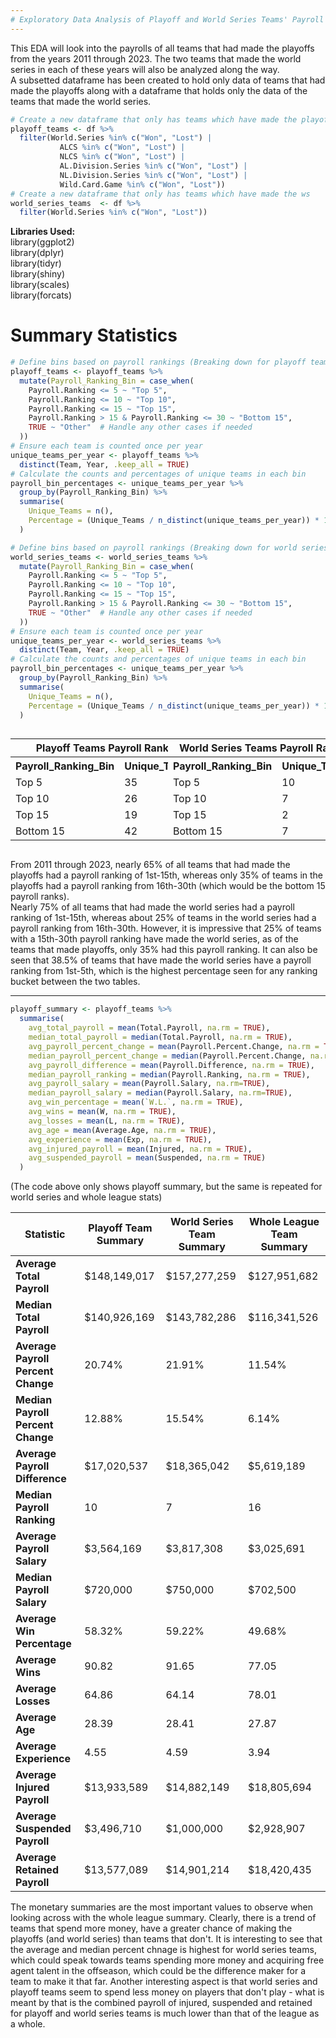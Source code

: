 ```yaml
---
# Exploratory Data Analysis of Playoff and World Series Teams' Payroll Data
---
```

This EDA will look into the payrolls of all teams that had made the playoffs from the years 2011 through 2023. The two teams that made the world series in each of these years will also be analyzed along the way.   
A subsetted dataframe has been created to hold only data of teams that had made the playoffs along with a dataframe that holds only the data of the teams that made the world series. 

```r
# Create a new dataframe that only has teams which have made the playoffs
playoff_teams <- df %>%
  filter(World.Series %in% c("Won", "Lost") |
           ALCS %in% c("Won", "Lost") |
           NLCS %in% c("Won", "Lost") |
           AL.Division.Series %in% c("Won", "Lost") |
           NL.Division.Series %in% c("Won", "Lost") |
           Wild.Card.Game %in% c("Won", "Lost"))
# Create a new dataframe that only has teams which have made the ws
world_series_teams  <- df %>%
  filter(World.Series %in% c("Won", "Lost"))
```

**Libraries Used:**  
library(ggplot2)  
library(dplyr)  
library(tidyr)  
library(shiny)  
library(scales)  
library(forcats)  



# Summary Statistics

```r
# Define bins based on payroll rankings (Breaking down for playoff teams)
playoff_teams <- playoff_teams %>%
  mutate(Payroll_Ranking_Bin = case_when(
    Payroll.Ranking <= 5 ~ "Top 5",
    Payroll.Ranking <= 10 ~ "Top 10",
    Payroll.Ranking <= 15 ~ "Top 15",
    Payroll.Ranking > 15 & Payroll.Ranking <= 30 ~ "Bottom 15",
    TRUE ~ "Other"  # Handle any other cases if needed
  ))
# Ensure each team is counted once per year
unique_teams_per_year <- playoff_teams %>%
  distinct(Team, Year, .keep_all = TRUE)
# Calculate the counts and percentages of unique teams in each bin
payroll_bin_percentages <- unique_teams_per_year %>%
  group_by(Payroll_Ranking_Bin) %>%
  summarise(
    Unique_Teams = n(),
    Percentage = (Unique_Teams / n_distinct(unique_teams_per_year)) * 100
  )

# Define bins based on payroll rankings (Breaking down for world series teams)
world_series_teams <- world_series_teams %>%
  mutate(Payroll_Ranking_Bin = case_when(
    Payroll.Ranking <= 5 ~ "Top 5",
    Payroll.Ranking <= 10 ~ "Top 10",
    Payroll.Ranking <= 15 ~ "Top 15",
    Payroll.Ranking > 15 & Payroll.Ranking <= 30 ~ "Bottom 15",
    TRUE ~ "Other"  # Handle any other cases if needed
  ))
# Ensure each team is counted once per year
unique_teams_per_year <- world_series_teams %>%
  distinct(Team, Year, .keep_all = TRUE)
# Calculate the counts and percentages of unique teams in each bin
payroll_bin_percentages <- unique_teams_per_year %>%
  group_by(Payroll_Ranking_Bin) %>%
  summarise(
    Unique_Teams = n(),
    Percentage = (Unique_Teams / n_distinct(unique_teams_per_year)) * 100
  )

```
<div style="display: flex; justify-content: space-between;">
  <table>
    <tr>
      <th colspan="3">Playoff Teams Payroll Ranking Breakdown</th>
    </tr>
    <tr>
      <th>Payroll_Ranking_Bin</th>
      <th>Unique_Teams</th>
      <th>Percentage</th>
    </tr>
    <tr>
      <td>Top 5</td>
      <td>35</td>
      <td>28.7%</td>
    </tr>
    <tr>
      <td>Top 10</td>
      <td>26</td>
      <td>21.3%</td>
    </tr>
    <tr>
      <td>Top 15</td>
      <td>19</td>
      <td>15.6%</td>
    </tr>
    <tr>
      <td>Bottom 15</td>
      <td>42</td>
      <td>34.4%</td>
    </tr>
  </table>

  <table>
    <tr>
      <th colspan="3">World Series Teams Payroll Ranking Breakdown</th>
    </tr>
    <tr>
      <th>Payroll_Ranking_Bin</th>
      <th>Unique_Teams</th>
      <th>Percentage</th>
    </tr>
    <tr>
      <td>Top 5</td>
      <td>10</td>
      <td>38.5%</td>
    </tr>
    <tr>
      <td>Top 10</td>
      <td>7</td>
      <td>26.9%</td>
    </tr>
    <tr>
      <td>Top 15</td>
      <td>2</td>
      <td>7.69%</td>
    </tr>
    <tr>
      <td>Bottom 15</td>
      <td>7</td>
      <td>26.9%</td>
    </tr>
  </table>
</div>

From 2011 through 2023, nearly 65% of all teams that had made the playoffs had a payroll ranking of 1st-15th, whereas only 35% of teams in the playoffs had a payroll ranking from 16th-30th (which would be the bottom 15 payroll ranks).  
Nearly 75% of all teams that had made the world series had a payroll ranking of 1st-15th, whereas about 25% of teams in the world series had a payroll ranking from 16th-30th. However, it is impressive that 25% of teams with a 15th-30th payroll ranking have made the world series, as of the 
teams that made playoffs, only 35% had this payroll ranking. 
It can also be seen that 38.5% of teams that have made the world series have a payroll ranking from 1st-5th, which is the highest percentage seen for any ranking bucket between the two tables.

--- 

```r
playoff_summary <- playoff_teams %>%
  summarise(
    avg_total_payroll = mean(Total.Payroll, na.rm = TRUE),
    median_total_payroll = median(Total.Payroll, na.rm = TRUE),
    avg_payroll_percent_change = mean(Payroll.Percent.Change, na.rm = TRUE),
    median_payroll_percent_change = median(Payroll.Percent.Change, na.rm = TRUE),
    avg_payroll_difference = mean(Payroll.Difference, na.rm = TRUE),
    median_payroll_ranking = median(Payroll.Ranking, na.rm = TRUE),
    avg_payroll_salary = mean(Payroll.Salary, na.rm=TRUE),
    median_payroll_salary = median(Payroll.Salary, na.rm=TRUE),
    avg_win_percentage = mean(`W.L.`, na.rm = TRUE),
    avg_wins = mean(W, na.rm = TRUE),
    avg_losses = mean(L, na.rm = TRUE),
    avg_age = mean(Average.Age, na.rm = TRUE),
    avg_experience = mean(Exp, na.rm = TRUE),
    avg_injured_payroll = mean(Injured, na.rm = TRUE),
    avg_suspended_payroll = mean(Suspended, na.rm = TRUE)
  )
```
(The code above only shows playoff summary, but the same is repeated for world series and whole league stats)  

| Statistic                            | Playoff Team Summary       | World Series Team Summary   | Whole League Team Summary  |
|--------------------------------------|----------------------------|-----------------------------|----------------------------|
| **Average Total Payroll**            | $148,149,017               | $157,277,259                | $127,951,682               |
| **Median Total Payroll**             | $140,926,169               | $143,782,286                | $116,341,526               |
| **Average Payroll Percent Change**   | 20.74%                     | 21.91%                      | 11.54%                     |
| **Median Payroll Percent Change**    | 12.88%                     | 15.54%                      | 6.14%                      |
| **Average Payroll Difference**       | $17,020,537                | $18,365,042                 | $5,619,189                 |
| **Median Payroll Ranking**           | 10                         | 7                           | 16                         |
| **Average Payroll Salary**           | $3,564,169                 | $3,817,308                  | $3,025,691                 |
| **Median Payroll Salary**            | $720,000                   | $750,000                    | $702,500                   |
| **Average Win Percentage**           | 58.32%                     | 59.22%                      | 49.68%                     |
| **Average Wins**                     | 90.82                      | 91.65                       | 77.05                      |
| **Average Losses**                   | 64.86                      | 64.14                       | 78.01                      |
| **Average Age**                      | 28.39                      | 28.41                       | 27.87                      |
| **Average Experience**               | 4.55                       | 4.59                        | 3.94                       |
| **Average Injured Payroll**          | $13,933,589                | $14,882,149                 | $18,805,694                |
| **Average Suspended Payroll**        | $3,496,710                 | $1,000,000                  | $2,928,907                 |
| **Average Retained Payroll**         | $13,577,089                | $14,901,214                 | $18,420,435                |

The monetary summaries are the most important values to observe when looking across with the whole league summary. Clearly, there is a trend of teams that spend more money, have a greater chance of making the playoffs (and world series) than teams that don't. It is interesting to
see that the average and median percent chnage is highest for world series teams, which could speak towards teams spending more money and acquiring free agent talent in the offseason, which could be the difference maker for a team to make it that far. Another interesting aspect is that 
world series and playoff teams seem to spend less money on players that don't play - what is meant by that is the combined payroll of injured, suspended and retained for playoff and world series teams is much lower than that of the league as a whole. 
